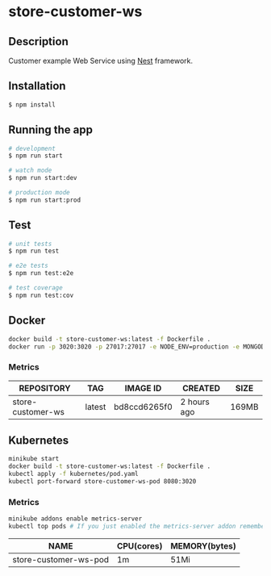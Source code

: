 # store-customer-ws

## Description

Customer example Web Service using [Nest](https://github.com/nestjs/nest) framework.

## Installation

```bash
$ npm install
```

## Running the app

```bash
# development
$ npm run start

# watch mode
$ npm run start:dev

# production mode
$ npm run start:prod
```

## Test

```bash
# unit tests
$ npm run test

# e2e tests
$ npm run test:e2e

# test coverage
$ npm run test:cov
```

## Docker
```bash
docker build -t store-customer-ws:latest -f Dockerfile .
docker run -p 3020:3020 -p 27017:27017 -e NODE_ENV=production -e MONGODB_CONNECTION_STRING="mongodb://host.docker.internal:27017/mydb" store-customer-ws
```

### Metrics
| REPOSITORY           | TAG    | IMAGE ID      | CREATED      | SIZE  |
|----------------------|--------|---------------|--------------|-------|
| store-customer-ws    | latest | bd8ccd6265f0  | 2 hours ago  | 169MB |


## Kubernetes
```bash
minikube start
docker build -t store-customer-ws:latest -f Dockerfile .
kubectl apply -f kubernetes/pod.yaml
kubectl port-forward store-customer-ws-pod 8080:3020
```

### Metrics
```bash
minikube addons enable metrics-server
kubectl top pods # If you just enabled the metrics-server addon remember to wait a couple seconds!
```

| NAME                   | CPU(cores) | MEMORY(bytes) |
|------------------------|------------|---------------|
| store-customer-ws-pod  | 1m         | 51Mi          |
